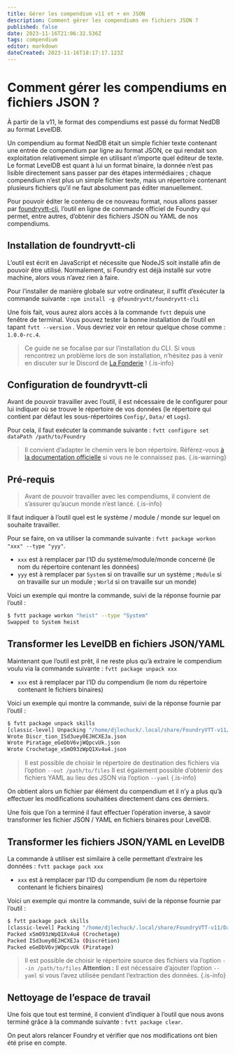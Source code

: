 ```yaml
---
title: Gérer les compendium v11 et + en JSON
description: Comment gérer les compendiums en fichiers JSON ?
published: false
date: 2023-11-16T21:06:32.536Z
tags: compendium
editor: markdown
dateCreated: 2023-11-16T18:17:17.123Z
---
```


# Comment gérer les compendiums en fichiers JSON ?

À partir de la v11, le format des compendiums est passé du format NedDB au format LevelDB.

Un compendium au format NedDB était un simple fichier texte contenant une entrée de compendium par ligne au format JSON, ce qui rendait son exploitation relativement simple en utilisant n’importe quel éditeur de texte. Le format LevelDB est quant à lui un format binaire, la donnée n’est pas lisible directement sans passer par des étapes intermédiaires ; chaque compendium n’est plus un simple fichier texte, mais un répertoire contenant plusieurs fichiers qu’il ne faut absolument pas éditer manuellement.

Pour pouvoir éditer le contenu de ce nouveau format, nous allons passer par [foundryvtt-cli](https://github.com/foundryvtt/foundryvtt-cli), l’outil en ligne de commande officiel de Foundry qui permet, entre autres, d’obtenir des fichiers JSON ou YAML de nos compendiums.

## Installation de foundryvtt-cli

L’outil est écrit en JavaScript et nécessite que NodeJS soit installé afin de pouvoir être utilisé. Normalement, si Foundry est déjà installé sur votre machine, alors vous n’avez rien à faire.

Pour l’installer de manière globale sur votre ordinateur, il suffit d’exécuter la commande suivante : `npm install -g @foundryvtt/foundryvtt-cli`

Une fois fait, vous aurez alors accès à la commande `fvtt` depuis une fenêtre de terminal. Vous pouvez tester la bonne installation de l’outil en tapant `fvtt --version` . Vous devriez voir en retour quelque chose comme : `1.0.0-rc.4`.

> Ce guide ne se focalise par sur l’installation du CLI. Si vous rencontrez un problème lors de son installation, n’hésitez pas à venir en discuter sur le Discord de [La Fonderie](https://discord.gg/pPSDNJk) !
{.is-info}

## Configuration de foundryvtt-cli

Avant de pouvoir travailler avec l’outil, il est nécessaire de le configurer pour lui indiquer où se trouve le répertoire de vos données (le répertoire qui contient par défaut les sous-répertoires `Config/`, `Data/` et `Logs`).

Pour cela, il faut exécuter la commande suivante : `fvtt configure set dataPath /path/to/Foundry`

> Il convient d’adapter le chemin vers le bon répertoire. Référez-vous [à la documentation officielle](https://foundryvtt.com/article/configuration/#where-user-data) si vous ne le connaissez pas.
{.is-warning}

## Pré-requis

> Avant de pouvoir travailler avec les compendiums, il convient de s’assurer qu’aucun monde n’est lancé.
{.is-info}

Il faut indiquer à l’outil quel est le système / module / monde sur lequel on souhaite travailler.

Pour se faire, on va utiliser la commande suivante : `fvtt package workon "xxx" --type "yyy"`.
- `xxx` est à remplacer par l’ID du système/module/monde concerné (le nom du répertoire contenant les données)
- `yyy` est à remplacer par `System` si on travaille sur un système ; `Module` si on travaille sur un module ; `World` si on travaille sur un monde)

Voici un exemple qui montre la commande, suivi de la réponse fournie par l’outil :

```bash
$ fvtt package workon "heist" --type "System"
Swapped to System heist
```

## Transformer les LevelDB en fichiers JSON/YAML

Maintenant que l’outil est prêt, il ne reste plus qu’à extraire le compendium voulu via la commande suivante : `fvtt package unpack xxx`
- `xxx` est à remplacer par l’ID du compendium (le nom du répertoire contenant le fichiers binaires)

Voici un exemple qui montre la commande, suivi de la réponse fournie par l’outil :

```bash
$ fvtt package unpack skills
[classic-level] Unpacking "/home/djlechuck/.local/share/FoundryVTT-v11/Data/systems/heist/packs/skills" to "/home/djlechuck/.local/share/FoundryVTT-v11/Data/systems/heist/packs/skills/_source"
Wrote Discr_tion_ISd3uey0EJHCXEJa.json
Wrote Piratage_eGeDbV6vjWQpcvUk.json
Wrote Crochetage_xSmO93zWpQ1Xv4u4.json
```

> Il est possible de choisir le répertoire de destination des fichiers via l’option `--out /path/to/files`
> Il est également possible d’obtenir des fichiers YAML au lieu des JSON via l’option `--yaml`
{.is-info}

On obtient alors un fichier par élément du compendium et il n’y a plus qu’à effectuer les modifications souhaitées directement dans ces derniers.

Une fois que l’on a terminé il faut effectuer l’opération inverse, à savoir transformer les fichier JSON / YAML en fichiers binaires pour LevelDB.

## Transformer les fichiers JSON/YAML en LevelDB

La commande à utiliser est similaire à celle permettant d’extraire les données : `fvtt package pack xxx`
- `xxx` est à remplacer par l’ID du compendium (le nom du répertoire contenant le fichiers binaires)

Voici un exemple qui montre la commande, suivi de la réponse fournie par l’outil :

```bash
$ fvtt package pack skills
[classic-level] Packing "/home/djlechuck/.local/share/FoundryVTT-v11/Data/systems/heist/packs/skills/_source" into "/home/djlechuck/.local/share/FoundryVTT-v11/Data/systems/heist/packs/skills"
Packed xSmO93zWpQ1Xv4u4 (Crochetage)
Packed ISd3uey0EJHCXEJa (Discrétion)
Packed eGeDbV6vjWQpcvUk (Piratage)
```

> Il est possible de choisir le répertoire source des fichiers via l’option `--in /path/to/files`
> **Attention :** Il est nécessaire d’ajouter l’option `--yaml` si vous l’avez utilisée pendant l’extraction des données.
{.is-info}

## Nettoyage de l’espace de travail

Une fois que tout est terminé, il convient d’indiquer à l’outil que nous avons terminé grâce à la commande suivante : `fvtt package clear`.

On peut alors relancer Foundry et vérifier que nos modifications ont bien été prise en compte.
